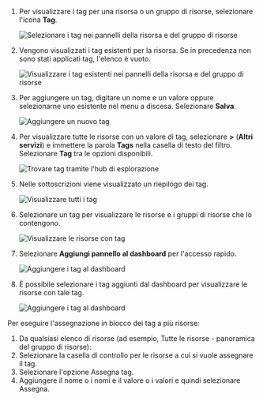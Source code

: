 1. Per visualizzare i tag per una risorsa o un gruppo di risorse, selezionare l'icona **Tag**. 
   
     ![Selezionare i tag nei pannelli della risorsa e del gruppo di risorse](./media/resource-manager-tag-resources/select-tag-icon.png)
2. Vengono visualizzati i tag esistenti per la risorsa. Se in precedenza non sono stati applicati tag, l'elenco è vuoto. 

     ![Visualizzare i tag esistenti nei pannelli della risorsa e del gruppo di risorse](./media/resource-manager-tag-resources/existing-tags.png)
3. Per aggiungere un tag, digitare un nome e un valore oppure selezionarne uno esistente nel menu a discesa. Selezionare **Salva**.

     ![Aggiungere un nuovo tag](./media/resource-manager-tag-resources/tag-resources.png)
3. Per visualizzare tutte le risorse con un valore di tag, selezionare **>** (**Altri servizi**) e immettere la parola **Tags** nella casella di testo del filtro. Selezionare **Tag** tra le opzioni disponibili.
   
     ![Trovare tag tramite l'hub di esplorazione](./media/resource-manager-tag-resources/browse-tags.png)
4. Nelle sottoscrizioni viene visualizzato un riepilogo dei tag.
   
     ![Visualizzare tutti i tag](./media/resource-manager-tag-resources/tag-taxonomy.png)
5. Selezionare un tag per visualizzare le risorse e i gruppi di risorse che lo contengono.
   
     ![Visualizzare le risorse con tag](./media/resource-manager-tag-resources/show-tagged-resources.png)
6. Selezionare **Aggiungi pannello al dashboard** per l'accesso rapido.
   
     ![Aggiungere i tag al dashboard](./media/resource-manager-tag-resources/pin-tag.png)
7. È possibile selezionare i tag aggiunti dal dashboard per visualizzare le risorse con tale tag.

     ![Aggiungere i tag al dashboard](./media/resource-manager-tag-resources/show-pinned-tag.png)


Per eseguire l'assegnazione in blocco dei tag a più risorse:
1. Da qualsiasi elenco di risorse (ad esempio, Tutte le risorse - panoramica del gruppo di risorse):
2. Selezionare la casella di controllo per le risorse a cui si vuole assegnare il tag.
3. Selezionare l'opzione Assegna tag.
4. Aggiungere il nome o i nomi e il valore o i valori e quindi selezionare Assegna.
